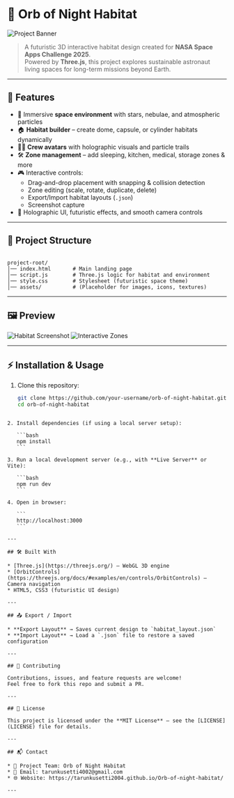 # 🌌 Orb of Night Habitat

![Project Banner](./assets/banner.png) <!-- Placeholder: replace with your image -->

> A futuristic 3D interactive habitat design created for **NASA Space Apps Challenge 2025**.  
> Powered by **Three.js**, this project explores sustainable astronaut living spaces for long-term missions beyond Earth.

---

## 🚀 Features

- 🌠 Immersive **space environment** with stars, nebulae, and atmospheric particles  
- 🏠 **Habitat builder** – create dome, capsule, or cylinder habitats dynamically  
- 🧑‍🚀 **Crew avatars** with holographic visuals and particle trails  
- 🛠 **Zone management** – add sleeping, kitchen, medical, storage zones & more  
- 🎮 Interactive controls:
  - Drag-and-drop placement with snapping & collision detection
  - Zone editing (scale, rotate, duplicate, delete)
  - Export/Import habitat layouts (`.json`)
  - Screenshot capture  
- 🔮 Holographic UI, futuristic effects, and smooth camera controls  

---

## 📂 Project Structure

```

project-root/
│── index.html       # Main landing page
│── script.js        # Three.js logic for habitat and environment
│── style.css        # Stylesheet (futuristic space theme)
│── assets/          # (Placeholder for images, icons, textures)

````

---

## 🖼 Preview

![Habitat Screenshot](./assets/screenshot.png) <!-- Placeholder -->
![Interactive Zones](./assets/zones.png) <!-- Placeholder -->

---

## ⚡ Installation & Usage

1. Clone this repository:

   ```bash
   git clone https://github.com/your-username/orb-of-night-habitat.git
   cd orb-of-night-habitat
````

2. Install dependencies (if using a local server setup):

   ```bash
   npm install
   ```

3. Run a local development server (e.g., with **Live Server** or Vite):

   ```bash
   npm run dev
   ```

4. Open in browser:

   ```
   http://localhost:3000
   ```

---

## 🛠 Built With

* [Three.js](https://threejs.org/) – WebGL 3D engine
* [OrbitControls](https://threejs.org/docs/#examples/en/controls/OrbitControls) – Camera navigation
* HTML5, CSS3 (futuristic UI design)

---

## 📤 Export / Import

* **Export Layout** → Saves current design to `habitat_layout.json`
* **Import Layout** → Load a `.json` file to restore a saved configuration

---

## 🤝 Contributing

Contributions, issues, and feature requests are welcome!
Feel free to fork this repo and submit a PR.

---

## 📜 License

This project is licensed under the **MIT License** – see the [LICENSE](LICENSE) file for details.

---

## 📬 Contact

* 🌌 Project Team: Orb of Night Habitat
* 📧 Email: tarunkusetti4002@gmail.com
* 🌐 Website: https://tarunkusetti2004.github.io/Orb-of-night-habitat/

---
